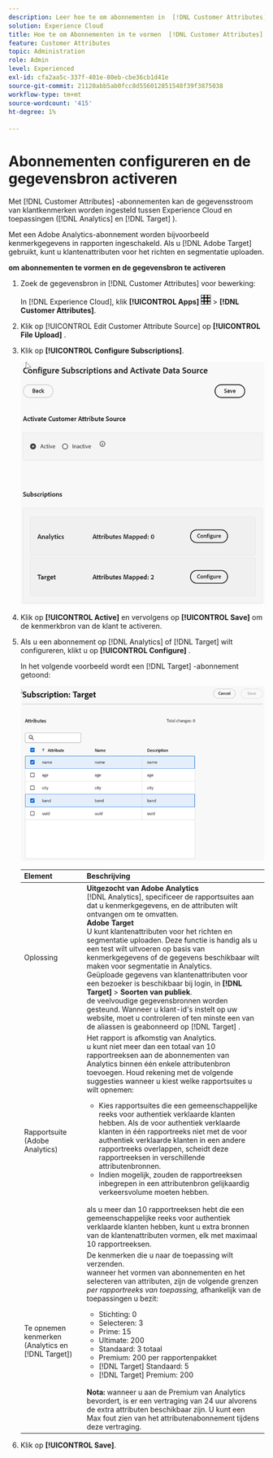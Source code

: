 ```yaml
---
description: Leer hoe te om abonnementen in  [!DNL Customer Attributes]  voor Analytics en Doel te vormen, en een gegevensbron te activeren.
solution: Experience Cloud
title: Hoe te om Abonnementen in te vormen  [!DNL Customer Attributes]
feature: Customer Attributes
topic: Administration
role: Admin
level: Experienced
exl-id: cfa2aa5c-337f-401e-80eb-cbe36cb1d41e
source-git-commit: 21120abb5ab0fcc8d556012851548f39f3875038
workflow-type: tm+mt
source-wordcount: '415'
ht-degree: 1%

---
```


# Abonnementen configureren en de gegevensbron activeren

Met [!DNL Customer Attributes] -abonnementen kan de gegevensstroom van klantkenmerken worden ingesteld tussen Experience Cloud en toepassingen ([!DNL Analytics] en [!DNL Target] ).

Met een Adobe Analytics-abonnement worden bijvoorbeeld kenmerkgegevens in rapporten ingeschakeld. Als u [!DNL Adobe Target] gebruikt, kunt u klantenattributen voor het richten en segmentatie uploaden.

**om abonnementen te vormen en de gegevensbron te activeren**

1. Zoek de gegevensbron in [!DNL Customer Attributes] voor bewerking:

   In [!DNL Experience Cloud], klik **[!UICONTROL Apps]** ![ menu ](assets/menu-icon.png) > **[!DNL Customer Attributes]**.

1. Klik op [!UICONTROL Edit Customer Attribute Source] op **[!UICONTROL File Upload]** .

1. Klik op **[!UICONTROL Configure Subscriptions]**.

   ![ vorm abonnementen in Experience Cloud ](assets/configure-subscriptions.png)

1. Klik op **[!UICONTROL Active]** en vervolgens op **[!UICONTROL Save]** om de kenmerkbron van de klant te activeren.

1. Als u een abonnement op [!DNL Analytics] of [!DNL Target] wilt configureren, klikt u op **[!UICONTROL Configure]** .

   In het volgende voorbeeld wordt een [!DNL Target] -abonnement getoond:

   ![ Resultaat van de Stap ](assets/subscription-target.png)

   | Element | Beschrijving |
   |--- |--- |
   | Oplossing | **Uitgezocht van Adobe Analytics**<br> [!DNL Analytics], specificeer de rapportsuites aan dat u kenmerkgegevens, en de attributen wilt ontvangen om te omvatten.<br>**Adobe Target**<br> U kunt klantenattributen voor het richten en segmentatie uploaden. Deze functie is handig als u een test wilt uitvoeren op basis van kenmerkgegevens of de gegevens beschikbaar wilt maken voor segmentatie in Analytics.<br> Geüploade gegevens van klantenattributen voor een bezoeker is beschikbaar bij login, in **[!DNL Target]** > **Soorten van publiek**.<br> de veelvoudige gegevensbronnen worden gesteund. Wanneer u klant-id&#39;s instelt op uw website, moet u controleren of ten minste een van de aliassen is geabonneerd op [!DNL Target] . |
   | Rapportsuite (Adobe Analytics) | Het rapport is afkomstig van Analytics.<br> u kunt niet meer dan een totaal van 10 rapportreeksen aan de abonnementen van Analytics binnen één enkele attributenbron toevoegen. Houd rekening met de volgende suggesties wanneer u kiest welke rapportsuites u wilt opnemen:<ul><li>Kies rapportsuites die een gemeenschappelijke reeks voor authentiek verklaarde klanten hebben. Als de voor authentiek verklaarde klanten in één rapportreeks niet met de voor authentiek verklaarde klanten in een andere rapportreeks overlappen, scheidt deze rapportreeksen in verschillende attributenbronnen.</li><li>Indien mogelijk, zouden de rapportreeksen inbegrepen in een attributenbron gelijkaardig verkeersvolume moeten hebben.</li></ul><br> als u meer dan 10 rapportreeksen hebt die een gemeenschappelijke reeks voor authentiek verklaarde klanten hebben, kunt u extra bronnen van de klantenattributen vormen, elk met maximaal 10 rapportreeksen. |
   | Te opnemen kenmerken (Analytics en [!DNL Target]) | De kenmerken die u naar de toepassing wilt verzenden. <br> wanneer het vormen van abonnementen en het selecteren van attributen, zijn de volgende grenzen _per rapportreeks van toepassing,_ afhankelijk van de toepassingen u bezit:<ul><li>Stichting: 0</li><li>Selecteren: 3</li><li>Prime: 15</li><li>Ultimate: 200</li><li>Standaard: 3 totaal</li><li>Premium: 200 per rapportenpakket</li><li>[!DNL Target] Standaard: 5</li><li>[!DNL Target] Premium: 200</li></ul><br>**Nota:** wanneer u aan de Premium van Analytics bevordert, is er een vertraging van 24 uur alvorens de extra attributen beschikbaar zijn. U kunt een Max fout zien van het attributenabonnement tijdens deze vertraging. |

1. Klik op **[!UICONTROL Save]**.
